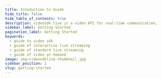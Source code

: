 ```yaml
---
title: Intoduction to Guide
hide_title: false
hide_table_of_contents: true
description: videosdk.live is a video API for real-time communication, live streaming and video-on-demand services. We provide SDK support in all the platforms.
sidebar_label: Getting Started
pagination_label: Getting Started
keywords:
  - guide to video sdk
  - guide of interactive live streaming
  - guide of standard live streaming
  - guide of video on demand
image: img/videosdklive-thumbnail.jpg
sidebar_position: 1
slug: getting-started
---
```


## 